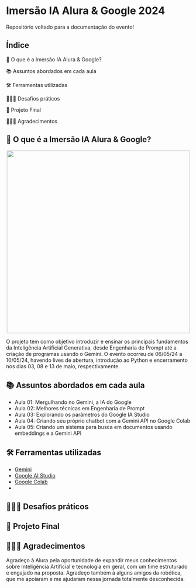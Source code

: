 # Imersão IA Alura & Google 2024
Repositório voltado para a documentação do evento!

## Índice
🤔 O que é a Imersão IA Alura & Google?

📚 Assuntos abordados em cada aula 

🛠 Ferramentas utilizadas

👩🏼‍💻 Desafios práticos

🤖 Projeto Final 

🙇🏼‍♀️ Agradecimentos 

   
## 🤔 O que é a Imersão IA Alura & Google?
<p align="center"><img src="./assets/cover.png" width="500"/></p>
O projeto tem como objetivo introduzir e ensinar os principais fundamentos da Inteligência Artificial Generativa, desde Engenharia de Prompt até a criação de programas usando o Gemini. O evento ocorreu de 06/05/24 a 10/05/24, havendo lives de abertura, introdução ao Python e encerramento nos dias 03, 08 e 13 de maio, respectivamente. 


## 📚 Assuntos abordados em cada aula
- Aula 01: Mergulhando no Gemini, a IA do Google
- Aula 02: Melhores técnicas em Engenharia de Prompt
- Aula 03: Explorando os parâmetros do Google IA Studio
- Aula 04: Criando seu próprio chatbot com a Gemini API no Google Colab
- Aula 05: Criando um sistema para busca em documentos usando embeddings e a Gemini API

## 🛠 Ferramentas utilizadas
- [Gemini](https://gemini.google.com/app)
- [Google AI Studio](https://aistudio.google.com)
- [Google Colab](https://colab.google/)
- 

## 👩🏼‍💻 Desafios práticos
## 🤖 Projeto Final 

## 🙇🏼‍♀️ Agradecimentos 
Agradeço à Alura pela oportunidade de expandir meus conhecimentos sobre Inteligência Artificial e tecnologia em geral, com um time estruturado e engajado na proposta. Agradeço também à alguns amigos da robótica, que me apoiaram e me ajudaram nessa jornada totalmente desconhecida.


